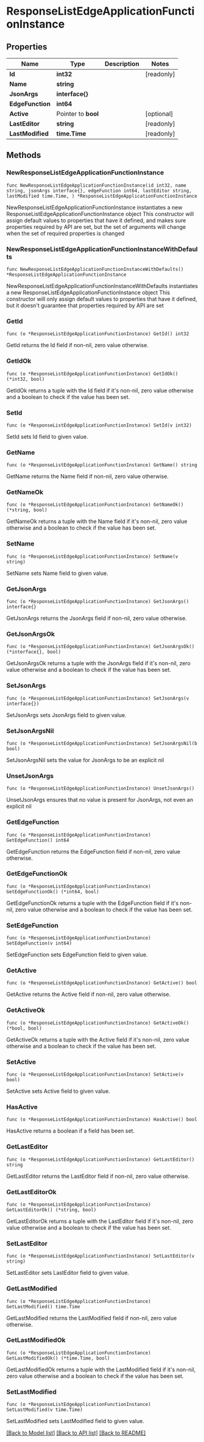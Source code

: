 # ResponseListEdgeApplicationFunctionInstance

## Properties

Name | Type | Description | Notes
------------ | ------------- | ------------- | -------------
**Id** | **int32** |  | [readonly] 
**Name** | **string** |  | 
**JsonArgs** | **interface{}** |  | 
**EdgeFunction** | **int64** |  | 
**Active** | Pointer to **bool** |  | [optional] 
**LastEditor** | **string** |  | [readonly] 
**LastModified** | **time.Time** |  | [readonly] 

## Methods

### NewResponseListEdgeApplicationFunctionInstance

`func NewResponseListEdgeApplicationFunctionInstance(id int32, name string, jsonArgs interface{}, edgeFunction int64, lastEditor string, lastModified time.Time, ) *ResponseListEdgeApplicationFunctionInstance`

NewResponseListEdgeApplicationFunctionInstance instantiates a new ResponseListEdgeApplicationFunctionInstance object
This constructor will assign default values to properties that have it defined,
and makes sure properties required by API are set, but the set of arguments
will change when the set of required properties is changed

### NewResponseListEdgeApplicationFunctionInstanceWithDefaults

`func NewResponseListEdgeApplicationFunctionInstanceWithDefaults() *ResponseListEdgeApplicationFunctionInstance`

NewResponseListEdgeApplicationFunctionInstanceWithDefaults instantiates a new ResponseListEdgeApplicationFunctionInstance object
This constructor will only assign default values to properties that have it defined,
but it doesn't guarantee that properties required by API are set

### GetId

`func (o *ResponseListEdgeApplicationFunctionInstance) GetId() int32`

GetId returns the Id field if non-nil, zero value otherwise.

### GetIdOk

`func (o *ResponseListEdgeApplicationFunctionInstance) GetIdOk() (*int32, bool)`

GetIdOk returns a tuple with the Id field if it's non-nil, zero value otherwise
and a boolean to check if the value has been set.

### SetId

`func (o *ResponseListEdgeApplicationFunctionInstance) SetId(v int32)`

SetId sets Id field to given value.


### GetName

`func (o *ResponseListEdgeApplicationFunctionInstance) GetName() string`

GetName returns the Name field if non-nil, zero value otherwise.

### GetNameOk

`func (o *ResponseListEdgeApplicationFunctionInstance) GetNameOk() (*string, bool)`

GetNameOk returns a tuple with the Name field if it's non-nil, zero value otherwise
and a boolean to check if the value has been set.

### SetName

`func (o *ResponseListEdgeApplicationFunctionInstance) SetName(v string)`

SetName sets Name field to given value.


### GetJsonArgs

`func (o *ResponseListEdgeApplicationFunctionInstance) GetJsonArgs() interface{}`

GetJsonArgs returns the JsonArgs field if non-nil, zero value otherwise.

### GetJsonArgsOk

`func (o *ResponseListEdgeApplicationFunctionInstance) GetJsonArgsOk() (*interface{}, bool)`

GetJsonArgsOk returns a tuple with the JsonArgs field if it's non-nil, zero value otherwise
and a boolean to check if the value has been set.

### SetJsonArgs

`func (o *ResponseListEdgeApplicationFunctionInstance) SetJsonArgs(v interface{})`

SetJsonArgs sets JsonArgs field to given value.


### SetJsonArgsNil

`func (o *ResponseListEdgeApplicationFunctionInstance) SetJsonArgsNil(b bool)`

 SetJsonArgsNil sets the value for JsonArgs to be an explicit nil

### UnsetJsonArgs
`func (o *ResponseListEdgeApplicationFunctionInstance) UnsetJsonArgs()`

UnsetJsonArgs ensures that no value is present for JsonArgs, not even an explicit nil
### GetEdgeFunction

`func (o *ResponseListEdgeApplicationFunctionInstance) GetEdgeFunction() int64`

GetEdgeFunction returns the EdgeFunction field if non-nil, zero value otherwise.

### GetEdgeFunctionOk

`func (o *ResponseListEdgeApplicationFunctionInstance) GetEdgeFunctionOk() (*int64, bool)`

GetEdgeFunctionOk returns a tuple with the EdgeFunction field if it's non-nil, zero value otherwise
and a boolean to check if the value has been set.

### SetEdgeFunction

`func (o *ResponseListEdgeApplicationFunctionInstance) SetEdgeFunction(v int64)`

SetEdgeFunction sets EdgeFunction field to given value.


### GetActive

`func (o *ResponseListEdgeApplicationFunctionInstance) GetActive() bool`

GetActive returns the Active field if non-nil, zero value otherwise.

### GetActiveOk

`func (o *ResponseListEdgeApplicationFunctionInstance) GetActiveOk() (*bool, bool)`

GetActiveOk returns a tuple with the Active field if it's non-nil, zero value otherwise
and a boolean to check if the value has been set.

### SetActive

`func (o *ResponseListEdgeApplicationFunctionInstance) SetActive(v bool)`

SetActive sets Active field to given value.

### HasActive

`func (o *ResponseListEdgeApplicationFunctionInstance) HasActive() bool`

HasActive returns a boolean if a field has been set.

### GetLastEditor

`func (o *ResponseListEdgeApplicationFunctionInstance) GetLastEditor() string`

GetLastEditor returns the LastEditor field if non-nil, zero value otherwise.

### GetLastEditorOk

`func (o *ResponseListEdgeApplicationFunctionInstance) GetLastEditorOk() (*string, bool)`

GetLastEditorOk returns a tuple with the LastEditor field if it's non-nil, zero value otherwise
and a boolean to check if the value has been set.

### SetLastEditor

`func (o *ResponseListEdgeApplicationFunctionInstance) SetLastEditor(v string)`

SetLastEditor sets LastEditor field to given value.


### GetLastModified

`func (o *ResponseListEdgeApplicationFunctionInstance) GetLastModified() time.Time`

GetLastModified returns the LastModified field if non-nil, zero value otherwise.

### GetLastModifiedOk

`func (o *ResponseListEdgeApplicationFunctionInstance) GetLastModifiedOk() (*time.Time, bool)`

GetLastModifiedOk returns a tuple with the LastModified field if it's non-nil, zero value otherwise
and a boolean to check if the value has been set.

### SetLastModified

`func (o *ResponseListEdgeApplicationFunctionInstance) SetLastModified(v time.Time)`

SetLastModified sets LastModified field to given value.



[[Back to Model list]](../README.md#documentation-for-models) [[Back to API list]](../README.md#documentation-for-api-endpoints) [[Back to README]](../README.md)


